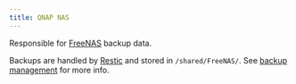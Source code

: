 ```yaml
---
title: QNAP NAS
---
```


Responsible for [FreeNAS](/freenas) backup data. 

Backups are handled by [Restic](https://restic.net/) and stored in `/shared/FreeNAS/`. See [backup management](/posts/backup-management) for more info.
